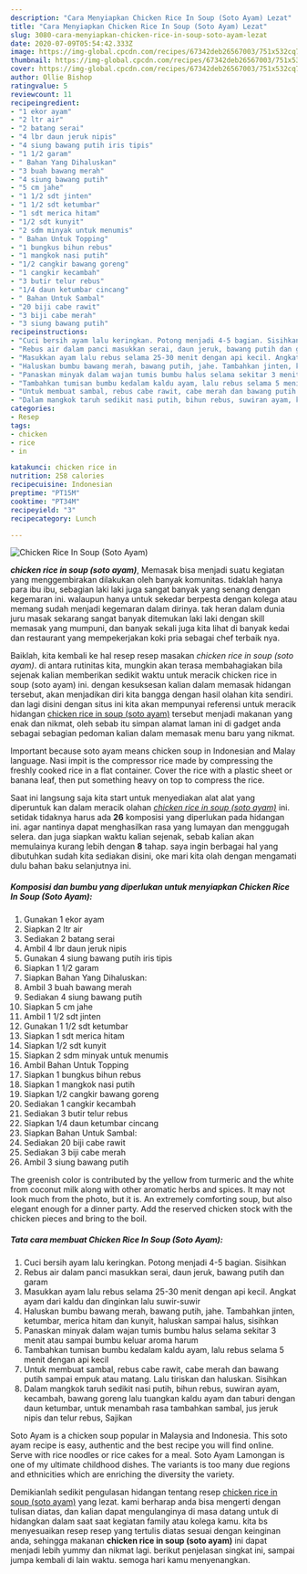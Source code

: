 ```yaml
---
description: "Cara Menyiapkan Chicken Rice In Soup (Soto Ayam) Lezat"
title: "Cara Menyiapkan Chicken Rice In Soup (Soto Ayam) Lezat"
slug: 3080-cara-menyiapkan-chicken-rice-in-soup-soto-ayam-lezat
date: 2020-07-09T05:54:42.333Z
image: https://img-global.cpcdn.com/recipes/67342deb26567003/751x532cq70/chicken-rice-in-soup-soto-ayam-foto-resep-utama.jpg
thumbnail: https://img-global.cpcdn.com/recipes/67342deb26567003/751x532cq70/chicken-rice-in-soup-soto-ayam-foto-resep-utama.jpg
cover: https://img-global.cpcdn.com/recipes/67342deb26567003/751x532cq70/chicken-rice-in-soup-soto-ayam-foto-resep-utama.jpg
author: Ollie Bishop
ratingvalue: 5
reviewcount: 11
recipeingredient:
- "1 ekor ayam"
- "2 ltr air"
- "2 batang serai"
- "4 lbr daun jeruk nipis"
- "4 siung bawang putih iris tipis"
- "1 1/2 garam"
- " Bahan Yang Dihaluskan"
- "3 buah bawang merah"
- "4 siung bawang putih"
- "5 cm jahe"
- "1 1/2 sdt jinten"
- "1 1/2 sdt ketumbar"
- "1 sdt merica hitam"
- "1/2 sdt kunyit"
- "2 sdm minyak untuk menumis"
- " Bahan Untuk Topping"
- "1 bungkus bihun rebus"
- "1 mangkok nasi putih"
- "1/2 cangkir bawang goreng"
- "1 cangkir kecambah"
- "3 butir telur rebus"
- "1/4 daun ketumbar cincang"
- " Bahan Untuk Sambal"
- "20 biji cabe rawit"
- "3 biji cabe merah"
- "3 siung bawang putih"
recipeinstructions:
- "Cuci bersih ayam lalu keringkan. Potong menjadi 4-5 bagian. Sisihkan"
- "Rebus air dalam panci masukkan serai, daun jeruk, bawang putih dan garam"
- "Masukkan ayam lalu rebus selama 25-30 menit dengan api kecil. Angkat ayam dari kaldu dan dinginkan lalu suwir-suwir"
- "Haluskan bumbu bawang merah, bawang putih, jahe. Tambahkan jinten, ketumbar, merica hitam dan kunyit, haluskan sampai halus, sisihkan"
- "Panaskan minyak dalam wajan tumis bumbu halus selama sekitar 3 menit atau sampai bumbu keluar aroma harum"
- "Tambahkan tumisan bumbu kedalam kaldu ayam, lalu rebus selama 5 menit dengan api kecil"
- "Untuk membuat sambal, rebus cabe rawit, cabe merah dan bawang putih sampai empuk atau matang. Lalu tiriskan dan haluskan. Sisihkan"
- "Dalam mangkok taruh sedikit nasi putih, bihun rebus, suwiran ayam, kecambah, bawang goreng lalu tuangkan kaldu ayam dan taburi dengan daun ketumbar, untuk menambah rasa tambahkan sambal, jus jeruk nipis dan telur rebus, Sajikan"
categories:
- Resep
tags:
- chicken
- rice
- in

katakunci: chicken rice in 
nutrition: 258 calories
recipecuisine: Indonesian
preptime: "PT15M"
cooktime: "PT34M"
recipeyield: "3"
recipecategory: Lunch

---
```



![Chicken Rice In Soup (Soto Ayam)](https://img-global.cpcdn.com/recipes/67342deb26567003/751x532cq70/chicken-rice-in-soup-soto-ayam-foto-resep-utama.jpg)

<b><i>chicken rice in soup (soto ayam)</i></b>, Memasak bisa menjadi suatu kegiatan yang menggembirakan dilakukan oleh banyak komunitas. tidaklah hanya para ibu ibu, sebagian laki laki juga sangat banyak yang senang dengan kegemaran ini. walaupun hanya untuk sekedar berpesta dengan kolega atau memang sudah menjadi kegemaran dalam dirinya. tak heran dalam dunia juru masak sekarang sangat banyak ditemukan laki laki dengan skill memasak yang mumpuni, dan banyak sekali juga kita lihat di banyak kedai dan restaurant yang mempekerjakan koki pria sebagai chef terbaik nya.

Baiklah, kita kembali ke hal resep resep masakan <i>chicken rice in soup (soto ayam)</i>. di antara rutinitas kita, mungkin akan terasa membahagiakan bila sejenak kalian memberikan sedikit waktu untuk meracik chicken rice in soup (soto ayam) ini. dengan kesuksesan kalian dalam memasak hidangan tersebut, akan menjadikan diri kita bangga dengan hasil olahan kita sendiri. dan lagi disini dengan situs ini kita akan mempunyai referensi untuk meracik hidangan <u>chicken rice in soup (soto ayam)</u> tersebut menjadi makanan yang enak dan nikmat, oleh sebab itu simpan alamat laman ini di gadget anda sebagai sebagian pedoman kalian dalam memasak menu baru yang nikmat.

Important because soto ayam means chicken soup in Indonesian and Malay language. Nasi impit is the compressor rice made by compressing the freshly cooked rice in a flat container. Cover the rice with a plastic sheet or banana leaf, then put something heavy on top to compress the rice.


Saat ini langsung saja kita start untuk menyediakan alat alat yang diperuntuk kan dalam meracik olahan <u><i>chicken rice in soup (soto ayam)</i></u> ini. setidak tidaknya harus ada <b>26</b> komposisi yang diperlukan pada hidangan ini. agar nantinya dapat menghasilkan rasa yang lumayan dan menggugah selera. dan juga siapkan waktu kalian sejenak, sebab kalian akan memulainya kurang lebih dengan <b>8</b> tahap. saya ingin berbagai hal yang dibutuhkan sudah kita sediakan disini, oke mari kita olah dengan mengamati dulu bahan baku selanjutnya ini.

<!--inarticleads1-->

##### Komposisi dan bumbu yang diperlukan untuk menyiapkan Chicken Rice In Soup (Soto Ayam):

1. Gunakan 1 ekor ayam
1. Siapkan 2 ltr air
1. Sediakan 2 batang serai
1. Ambil 4 lbr daun jeruk nipis
1. Gunakan 4 siung bawang putih iris tipis
1. Siapkan 1 1/2 garam
1. Siapkan  Bahan Yang Dihaluskan:
1. Ambil 3 buah bawang merah
1. Sediakan 4 siung bawang putih
1. Siapkan 5 cm jahe
1. Ambil 1 1/2 sdt jinten
1. Gunakan 1 1/2 sdt ketumbar
1. Siapkan 1 sdt merica hitam
1. Siapkan 1/2 sdt kunyit
1. Siapkan 2 sdm minyak untuk menumis
1. Ambil  Bahan Untuk Topping
1. Siapkan 1 bungkus bihun rebus
1. Siapkan 1 mangkok nasi putih
1. Siapkan 1/2 cangkir bawang goreng
1. Sediakan 1 cangkir kecambah
1. Sediakan 3 butir telur rebus
1. Siapkan 1/4 daun ketumbar cincang
1. Siapkan  Bahan Untuk Sambal:
1. Sediakan 20 biji cabe rawit
1. Sediakan 3 biji cabe merah
1. Ambil 3 siung bawang putih


The greenish color is contributed by the yellow from turmeric and the white from coconut milk along with other aromatic herbs and spices. It may not look much from the photo, but it is. An extremely comforting soup, but also elegant enough for a dinner party. Add the reserved chicken stock with the chicken pieces and bring to the boil. 

<!--inarticleads2-->

##### Tata cara membuat Chicken Rice In Soup (Soto Ayam):

1. Cuci bersih ayam lalu keringkan. Potong menjadi 4-5 bagian. Sisihkan
1. Rebus air dalam panci masukkan serai, daun jeruk, bawang putih dan garam
1. Masukkan ayam lalu rebus selama 25-30 menit dengan api kecil. Angkat ayam dari kaldu dan dinginkan lalu suwir-suwir
1. Haluskan bumbu bawang merah, bawang putih, jahe. Tambahkan jinten, ketumbar, merica hitam dan kunyit, haluskan sampai halus, sisihkan
1. Panaskan minyak dalam wajan tumis bumbu halus selama sekitar 3 menit atau sampai bumbu keluar aroma harum
1. Tambahkan tumisan bumbu kedalam kaldu ayam, lalu rebus selama 5 menit dengan api kecil
1. Untuk membuat sambal, rebus cabe rawit, cabe merah dan bawang putih sampai empuk atau matang. Lalu tiriskan dan haluskan. Sisihkan
1. Dalam mangkok taruh sedikit nasi putih, bihun rebus, suwiran ayam, kecambah, bawang goreng lalu tuangkan kaldu ayam dan taburi dengan daun ketumbar, untuk menambah rasa tambahkan sambal, jus jeruk nipis dan telur rebus, Sajikan


Soto Ayam is a chicken soup popular in Malaysia and Indonesia. This soto ayam recipe is easy, authentic and the best recipe you will find online. Serve with rice noodles or rice cakes for a meal. Soto Ayam Lamongan is one of my ultimate childhood dishes. The variants is too many due regions and ethnicities which are enriching the diversity the variety. 

Demikianlah sedikit pengulasan hidangan tentang resep <u>chicken rice in soup (soto ayam)</u> yang lezat. kami berharap anda bisa mengerti dengan tulisan diatas, dan kalian dapat mengulanginya di masa datang untuk di hidangkan dalam saat saat kegiatan family atau kolega kamu. kita bs menyesuaikan resep resep yang tertulis diatas sesuai dengan keinginan anda, sehingga makanan <b>chicken rice in soup (soto ayam)</b> ini dapat menjadi lebih yummy dan nikmat lagi. berikut penjelasan singkat ini, sampai jumpa kembali di lain waktu. semoga hari kamu menyenangkan.
